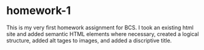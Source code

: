 # homework-1
This is my very first homework assignment for BCS. I took an existing html site and added semantic HTML elements where necessary, created a logical structure, added alt tages to images, and added a discriptive title.
